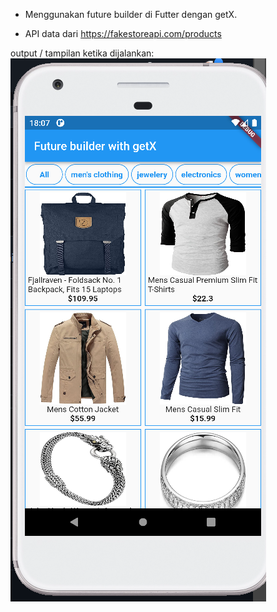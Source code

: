 - Menggunakan future builder di Futter dengan getX.

- API data dari https://fakestoreapi.com/products

output / tampilan ketika dijalankan: <br>
![alt text](https://github.com/idekorslet/Belajar-Flutter/blob/main/Future%20Builder%20%2B%20GetX/output.png)

